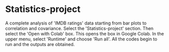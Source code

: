 # Statistics-project
A complete analysis of 'IMDB ratings' data starting from bar plots to correlation and covariance. 
Select the 'Statistics-project' section.
Then select the 'Open with Colab' box.
This opens the box in Google Colab. In the upper menu, select 'Runtime' and choose 'Run all'.
All the codes begin to run and the outputs are obtained.

